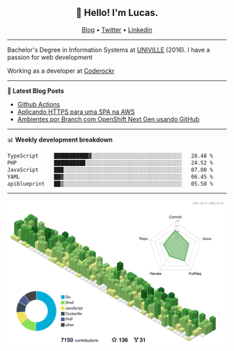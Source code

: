 <h2 align="center">👋 Hello! I'm Lucas.</h2>
<p align="center">
  <a href="https://www.lucassabreu.net.br/">Blog</a> •
  <a href="https://twitter.com/lucassabreu">Twitter</a> •
  <a href="https://www.linkedin.com/in/lucassantosabreu/">Linkedin</a>
</p>

---

Bachelor's Degree in Information Systems at [UNIVILLE](https://www.univille.edu.br//en/index/593619) (2016).
I have a passion for web development

Working as a developer at [Coderockr](https://github.com/Coderockr)

---

**📝 Latest Blog Posts**

<!-- BLOG-POST-LIST:START -->
- [Github Actions](https://www.lucassabreu.net.br/post/github-actions/)
- [Aplicando HTTPS para uma SPA na AWS](https://www.lucassabreu.net.br/post/aplicando-https-para-uma-spa-na-aws/)
- [Ambientes por Branch com OpenShift Next Gen usando GitHub](https://www.lucassabreu.net.br/post/ambientes-por-branch-com-openshift-next-gen-usando-github/)
<!-- BLOG-POST-LIST:END -->

---

📊 **Weekly development breakdown**
<!--START_SECTION:waka-->
```text
TypeScript     ███████████▓░░░░░░░░░░░░░░░░░░░░░░░░░░░░░   28.48 % 
PHP            ██████████░░░░░░░░░░░░░░░░░░░░░░░░░░░░░░░   24.52 % 
JavaScript     ███░░░░░░░░░░░░░░░░░░░░░░░░░░░░░░░░░░░░░░   07.00 % 
YAML           ██▓░░░░░░░░░░░░░░░░░░░░░░░░░░░░░░░░░░░░░░   06.45 % 
apiblueprint   ██▒░░░░░░░░░░░░░░░░░░░░░░░░░░░░░░░░░░░░░░   05.50 % 
```
<!--END_SECTION:waka-->

---

![](./profile-3d-contrib/profile-green-animate.svg)

<!-- vim: spelllang=en
